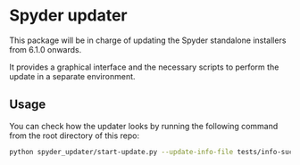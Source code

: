 # Spyder updater

This package will be in charge of updating the Spyder standalone installers from 6.1.0 onwards.

It provides a graphical interface and the necessary scripts to perform the update in a separate environment.

## Usage

You can check how the updater looks by running the following command from the root directory of this repo:

```bash
python spyder_updater/start-update.py --update-info-file tests/info-success.json
```
